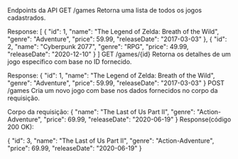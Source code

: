 Endpoints da API
GET /games
Retorna uma lista de todos os jogos cadastrados.

Response:
[
  {
    "id": 1,
    "name": "The Legend of Zelda: Breath of the Wild",
    "genre": "Adventure",
    "price": 59.99,
    "releaseDate": "2017-03-03"
  },
  {
    "id": 2,
    "name": "Cyberpunk 2077",
    "genre": "RPG",
    "price": 49.99,
    "releaseDate": "2020-12-10"
  }
]
GET /games/{id}
Retorna os detalhes de um jogo específico com base no ID fornecido.

Response:
{
  "id": 1,
  "name": "The Legend of Zelda: Breath of the Wild",
  "genre": "Adventure",
  "price": 59.99,
  "releaseDate": "2017-03-03"
}
POST /games
Cria um novo jogo com base nos dados fornecidos no corpo da requisição.

Corpo da requisição:
{
  "name": "The Last of Us Part II",
  "genre": "Action-Adventure",
  "price": 69.99,
  "releaseDate": "2020-06-19"
}
Response(código 200 OK):

{
  "id": 3,
  "name": "The Last of Us Part II",
  "genre": "Action-Adventure",
  "price": 69.99,
  "releaseDate": "2020-06-19"
}
